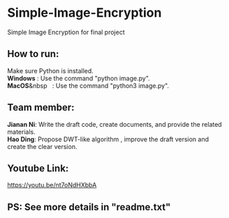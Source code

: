 # Simple-Image-Encryption
Simple Image Encryption for final project

## How to run:
Make sure Python is installed.<br>
**Windows** : Use the command "python   image.py".<br>
**MacOS**&nbsp &nbsp; : Use the command "python3  image.py".

## Team member:
**Jianan Ni**: Write the draft code, create documents, and provide the related materials.<br>
**Hao Ding**: Propose DWT-like algorithm , improve the draft version and create the clear version.  

## Youtube Link:
https://youtu.be/nt7oNdHXbbA

## PS: See more details in "readme.txt"
